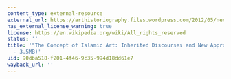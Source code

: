 ```yaml
---
content_type: external-resource
external_url: https://arthistoriography.files.wordpress.com/2012/05/necipogludoc.pdf
has_external_license_warning: true
license: https://en.wikipedia.org/wiki/All_rights_reserved
status: ''
title: '"The Concept of Islamic Art: Inherited Discourses and New Approaches" (PDF
  - 3.5MB)'
uid: 90dba518-f201-4f46-9c35-994d18dd61e7
wayback_url: ''
---
```

